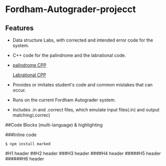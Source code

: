 # Fordham-Autograder-projecct

## Features

- Data structure Labs, with corrected and intended error code for the system.
- C++ code for the palindrome and the labrational code.
-
  [palindrome CPP](https://github.com/winsor-tse/Fordham-Autograder-projecct/blob/main/palindrone/Palindrome.cpp)
  
  [Labrational CPP](https://github.com/winsor-tse/Fordham-Autograder-projecct/blob/main/rationallab/Labrational_2.cpp)
  
- Provides or imitates student's code and common mistakes that can occur.
- Runs on the current Fordham Autograder system.
- Includes .in and .correct files, which emulate input files(.in) and output matching(.correc)

##Code Blocks (multi-language) & highlighting

###Inline code

`$ npm install marked`


#H1 header
##H2 header
###H3 header
####H4 header
#####H5 header
######H6 header
